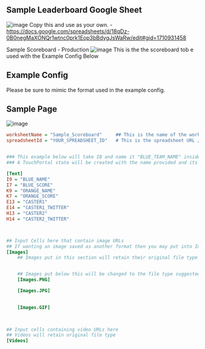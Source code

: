 


## Sample Leaderboard Google Sheet
![image](https://user-images.githubusercontent.com/76603653/227666672-8e476636-2993-40f1-9b6a-ac979526ca4b.png)
Copy this and use as your own. - https://docs.google.com/spreadsheets/d/18qDz-0B0negMaXONQr1wtnc0prk1Eop3bBdygJsWaRw/edit#gid=1710931458

Sample Scoreboard - Production
![image](https://user-images.githubusercontent.com/76603653/227666898-c8aea73a-ff4f-4a82-a48f-7c578b4c7f87.png)
This is the the scoreboard tob e used with the Example Config Below


## Example Config
Please be sure to mimic the format used in the example config.  

## Sample Page
![image](https://user-images.githubusercontent.com/76603653/226514197-a6a1bbd4-9aab-47b5-a9f2-d53908b751da.png)

```ini
worksheetName = "Sample_Scoreboard"     ## This is the name of the worksheet within the spreadsheet
spreadsheetId = "YOUR_SPREADSHEET_ID"   # This is the spreadsheet URL / ID


### This example below will take I8 and name it "BLUE_TEAM_NAME" inside of TouchPortal.. 
### A TouchPortal state will be created with the name provided and its value will match the cell on your google sheet 

[Text]
I9 = "BLUE_NAME"
I7 = "BLUE_SCORE"
K9 = "ORANGE_NAME"
K7 = "ORANGE_SCORE"
E13 = "CASTER1"
E14 = "CASTER1_TWITTER"
H13 = "CASTER2"
H14 = "CASTER2_TWITTER"



## Input Cells here that contain image URLs
## If wanting an image saved as another format then you may put into Images.JPG or similar
[Images]
    ## Images put in this section will retain their original file type


	## Images put below this will be changed to the file type suggested
    [Images.PNG]

    [Images.JPG]
       

    [Images.GIF]
        


## Input cells containing video URLs here
## Videos will retain original file type
[Videos]
    
```
